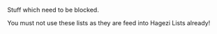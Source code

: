 Stuff which need to be blocked.

You must not use these lists as they are feed into Hagezi Lists already!